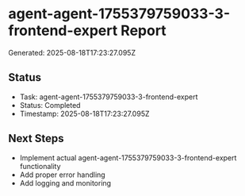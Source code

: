 # agent-agent-1755379759033-3-frontend-expert Report

Generated: 2025-08-18T17:23:27.095Z

## Status
- Task: agent-agent-1755379759033-3-frontend-expert
- Status: Completed
- Timestamp: 2025-08-18T17:23:27.095Z

## Next Steps
- Implement actual agent-agent-1755379759033-3-frontend-expert functionality
- Add proper error handling
- Add logging and monitoring
